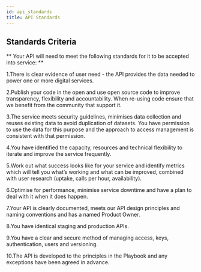 ```yaml
---
id: api_standards
title: API Standards
---
```


## Standards  Criteria

** Your API will need to meet the following standards for it to be accepted into service: **

1.There is clear evidence of user need - the API provides the data needed to power one or more digital services.

2.Publish your code in the open and use open source code to improve transparency, flexibility and accountability. When re-using code ensure that we benefit from the community that support it.

3.The service meets security guidelines, minimises data collection and reuses existing data to avoid duplication of datasets. You have permission to use the data for this purpose and the approach to access management is consistent with that permission.

4.You have identified the capacity, resources and technical flexibility to iterate and improve the service frequently.

5.Work out what success looks like for your service and identify metrics which will tell you what’s working and what can be improved, combined with user research (uptake, calls per hour, availability).

6.Optimise for performance, minimise service downtime and have a plan to deal with it when it does happen.

7.Your API is clearly documented, meets our API design principles and naming conventions and has a named Product Owner.

8.You have identical staging and production APIs.

9.You have a clear and secure method of managing access, keys, authentication, users and versioning.

10.The API is developed to the principles in the Playbook and any exceptions have been agreed in advance.
